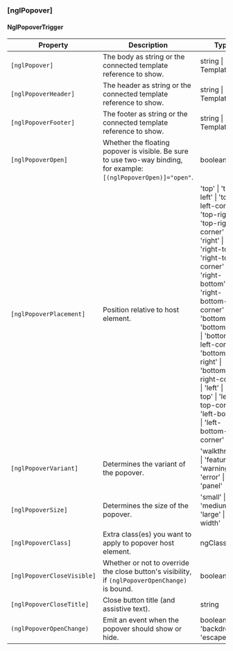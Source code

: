 ### [nglPopover]
#### NglPopoverTrigger

| Property | Description | Type | Default |
| -------- | ----------- | ---- | ------- |
| `[nglPopover]` | The body as string or the connected template reference to show. | string \| TemplateRef | |
| `[nglPopoverHeader]` | The header as string or the connected template reference to show. | string \| TemplateRef | |
| `[nglPopoverFooter]` | The footer as string or the connected template reference to show. | string \| TemplateRef | |
| `[nglPopoverOpen]` | Whether the floating popover is visible. Be sure to use two-way binding, for example: `[(nglPopoverOpen)]="open"`. | boolean | |
| `[nglPopoverPlacement]` | Position relative to host element. | 'top' \| 'top-left' \| 'top-left-corner' \| 'top-right' \| 'top-right-corner' \| 'right' \| 'right-top' \| 'right-top-corner' \| 'right-bottom' \| 'right-bottom-corner' \| 'bottom' \| 'bottom-left' \| 'bottom-left-corner' \| 'bottom-right' \| 'bottom-right-corner' \| 'left' \| 'left-top' \| 'left-top-corner' \| 'left-bottom' \| 'left-bottom-corner' | 'top' |
| `[nglPopoverVariant]` | Determines the variant of the popover. | 'walkthrough' \| 'feature' \| 'warning' \| 'error' \| 'panel' | |
| `[nglPopoverSize]` | Determines the size of the popover. | 'small' \| 'medium' \| 'large' \| 'full-width' | |
| `[nglPopoverClass]` | Extra class(es) you want to apply to popover host element. | ngClass | |
| `[nglPopoverCloseVisible]` | Whether or not to override the close button's visibility, if `(nglPopoverOpenChange)` is bound. | boolean | true |
| `[nglPopoverCloseTitle]` | Close button title (and assistive text). | string | 'Close dialog' | |
| `(nglPopoverOpenChange)` | Emit an event when the popover should show or hide. | boolean \| 'x' \| 'backdrop' \| 'escape' |
